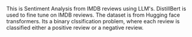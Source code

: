 This is Sentiment Analysis from IMDB reviews using LLM's.
DistillBert is used to fine tune on IMDB reviews. The dataset is from Hugging face transformers. 
Its a binary clssification problem, where each review is classified either a positive review or a negative review.
